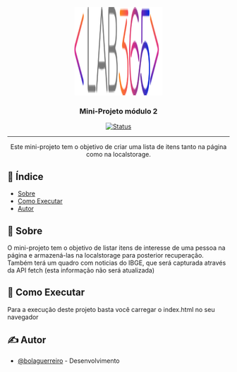 <p align="center">
  <a href="" rel="noopener">
 <img width=200px height=200px src="./assets/logotipo.png" alt="mini-projeto "></a>
</p>

<h3 align="center">Mini-Projeto módulo 2</h3>

<div align="center">

  [![Status](https://img.shields.io/badge/status-active-success.svg)]() 
 

</div>

---

<p align="center"> Este mini-projeto tem o objetivo de criar uma lista de itens tanto na página como na localstorage.
    <br> 
</p>

## 📝 Índice
- [Sobre](#about)
- [Como Executar](#getting_started)
- [Autor](#authors)

## 🧐 Sobre <a name = "about"></a>
O mini-projeto tem o objetivo de listar itens de interesse de uma pessoa na página e armazená-las na localstorage para posterior recuperação.
Também terá um quadro com noticias do IBGE, que será capturada através da API fetch (esta informação não será atualizada)

## 🏁 Como Executar <a name = "getting_started"></a>
Para a execução deste projeto basta você carregar o index.html no seu navegador

## ✍️ Autor <a name = "authors"></a>
- [@bolaguerreiro](https://github.com/bolaguerreiro/) - Desenvolvimento

